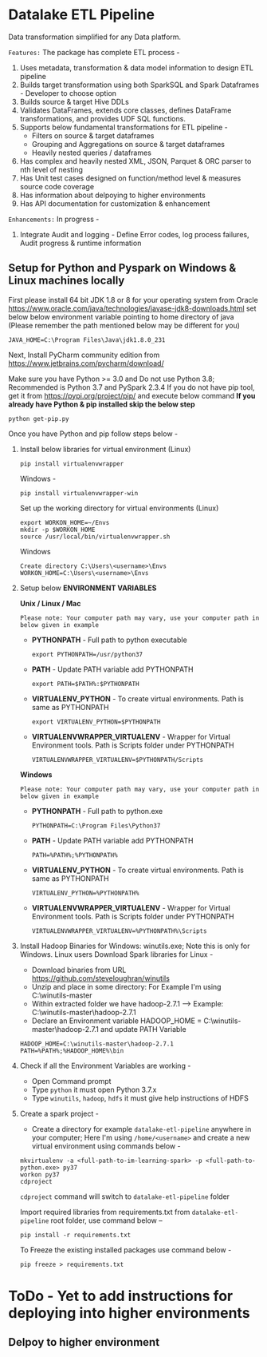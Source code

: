 # Datalake ETL Pipeline
Data transformation simplified for any Data platform.

`Features:` The package has complete ETL process - 
1. Uses metadata, transformation & data model information to design ETL pipeline
2. Builds target transformation using both SparkSQL and Spark Dataframes
   \- Developer to choose option
3. Builds source & target Hive DDLs
4. Validates DataFrames, extends core classes, defines DataFrame transformations, and provides UDF SQL functions.
5. Supports below fundamental transformations for ETL pipeline -
   * Filters on source & target dataframes
   * Grouping and Aggregations on source & target dataframes
   * Heavily nested queries / dataframes
6. Has complex and heavily nested XML, JSON, Parquet & ORC parser to nth
   level of nesting
7. Has Unit test cases designed on function/method level & measures
  source code coverage
8. Has information about delpoying to higher environments
9. Has API documentation for customization & enhancement 

`Enhancements:` In progress -
1. Integrate Audit and logging - Define Error codes, log process failures, Audit progress & runtime information

## Setup for Python and Pyspark on Windows & Linux machines locally

First please install 64 bit JDK 1.8 or 8 for your operating system from Oracle https://www.oracle.com/java/technologies/javase-jdk8-downloads.html
set below below environment variable pointing to home directory of java (Please remember the path mentioned below may be different for you)
```
JAVA_HOME=C:\Program Files\Java\jdk1.8.0_231
```

Next, Install PyCharm community edition from https://www.jetbrains.com/pycharm/download/


Make sure you have Python >= 3.0 and Do not use Python 3.8; Recommended is Python 3.7 and PySpark 2.3.4
If you do not have pip tool, get it from https://pypi.org/project/pip/ and execute below command
**If you already have Python & pip installed skip the below step** 
```
python get-pip.py
```

Once you have Python and pip follow steps below -
1. Install below libraries for virtual environment (Linux)
   ```
   pip install virtualenvwrapper
   ```
   Windows -
   ```
   pip install virtualenvwrapper-win
   ```   
   Set up the working directory for virtual environments (Linux)
   ```
   export WORKON_HOME=~/Envs
   mkdir -p $WORKON_HOME
   source /usr/local/bin/virtualenvwrapper.sh
   ```
   Windows
   ```
   Create directory C:\Users\<username>\Envs
   WORKON_HOME=C:\Users\<username>\Envs
   ```   

2. Setup below **ENVIRONMENT VARIABLES**
    
    **Unix / Linux / Mac**
    
    `Please note: Your computer path may vary, use your computer path in below given in example `
    - **PYTHONPATH** - Full path to python executable
        ```
        export PYTHONPATH=/usr/python37
        ```
    - **PATH** - Update PATH variable add PYTHONPATH
        ```
        export PATH=$PATH%:$PYTHONPATH
        ```
    - **VIRTUALENV_PYTHON** - To create virtual environments. Path is same as PYTHONPATH
        ```
        export VIRTUALENV_PYTHON=$PYTHONPATH
        ```
    - **VIRTUALENVWRAPPER_VIRTUALENV** - Wrapper for Virtual Environment tools. Path is Scripts folder under PYTHONPATH 
        ```
        VIRTUALENVWRAPPER_VIRTUALENV=$PYTHONPATH/Scripts
        ```
    **Windows**
    
    `Please note: Your computer path may vary, use your computer path in below given in example `
    - **PYTHONPATH** - Full path to python.exe
        ```
        PYTHONPATH=C:\Program Files\Python37
        ```
    - **PATH** - Update PATH variable add PYTHONPATH
        ```
        PATH=%PATH%;%PYTHONPATH%
        ```
    - **VIRTUALENV_PYTHON** - To create virtual environments. Path is same as PYTHONPATH
        ```
        VIRTUALENV_PYTHON=%PYTHONPATH%
        ```
    - **VIRTUALENVWRAPPER_VIRTUALENV** - Wrapper for Virtual Environment tools. Path is Scripts folder under PYTHONPATH 
        ```
        VIRTUALENVWRAPPER_VIRTUALENV=%PYTHONPATH%\Scripts

        ```
4. Install Hadoop Binaries for Windows: winutils.exe; Note this is only for Windows. Linux users Download Spark libraries for Linux -
   - Download binaries from URL https://github.com/steveloughran/winutils
   - Unzip and place in some directory: For Example I'm using C:\winutils-master
   - Within extracted folder we have hadoop-2.7.1 --> Example: C:\winutils-master\hadoop-2.7.1
   - Declare an Environment variable HADOOP_HOME = C:\winutils-master\hadoop-2.7.1 and update PATH Variable
    ```
    HADOOP_HOME=C:\winutils-master\hadoop-2.7.1
    PATH=%PATH%;%HADOOP_HOME%\bin
    ```
5. Check if all the Environment Variables are working -
   - Open Command prompt
   - Type `python` it must open Python 3.7.x
   - Type `winutils`, `hadoop`, `hdfs` it must give help instructions of HDFS

3. Create a spark project - 
   - Create a directory for example `datalake-etl-pipeline` anywhere in your computer; Here I'm using `/home/<username>` and create a new virtual environment using commands below -
   ```
   mkvirtualenv -a <full-path-to-im-learning-spark> -p <full-path-to-python.exe> py37
   workon py37
   cdproject
   ```
   `cdproject` command will switch to `datalake-etl-pipeline` folder
   
   Import required libraries from requirements.txt from `datalake-etl-pipeline` root folder, use command below – 
   ```
   pip install -r requirements.txt
   ```
   To Freeze the existing installed packages use command below -
   ```
   pip freeze > requirements.txt
   ```
# ToDo - Yet to add instructions for deploying into higher environments
## Delpoy to higher environment
